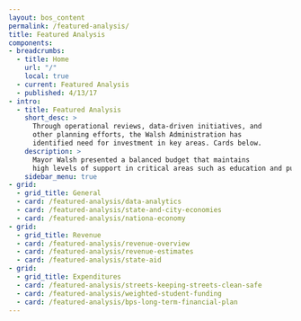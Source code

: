```yaml
---
layout: bos_content
permalink: /featured-analysis/
title: Featured Analysis
components:
- breadcrumbs:
  - title: Home
    url: "/"
    local: true
  - current: Featured Analysis
  - published: 4/13/17
- intro:
  - title: Featured Analysis
    short_desc: >
      Through operational reviews, data-driven initiatives, and
      other planning efforts, the Walsh Administration has 
      identified need for investment in key areas. Cards below.
    description: >
      Mayor Walsh presented a balanced budget that maintains 
      high levels of support in critical areas such as education and public safety, makes limited strategic investments,continues the City's commitment to addressing its long-termliabilities, and builds on the Administration's record of strong fiscal management. This is made possible by the Administration's achievement of efficiencies and savings. The City's data-driven managerial approach was recently validated by the affirmation of Boston's triple A bond rating.
    sidebar_menu: true
- grid: 
  - grid_title: General
  - card: /featured-analysis/data-analytics
  - card: /featured-analysis/state-and-city-economies
  - card: /featured-analysis/nationa-economy
- grid: 
  - grid_title: Revenue
  - card: /featured-analysis/revenue-overview
  - card: /featured-analysis/revenue-estimates
  - card: /featured-analysis/state-aid
- grid: 
  - grid_title: Expenditures
  - card: /featured-analysis/streets-keeping-streets-clean-safe
  - card: /featured-analysis/weighted-student-funding
  - card: /featured-analysis/bps-long-term-financial-plan
---
```

